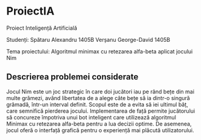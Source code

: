 # ProiectIA
Proiect Inteligență Artificială

Studenți: Spătaru Alexandru     1405B
Verșanu George-David     1405B

Tema proiectului: Algoritmul minimax cu retezarea alfa-beta aplicat jocului Nim

## Descrierea problemei considerate

Jocul Nim este un joc strategic în care doi jucători iau pe rând bețe din mai multe grămezi, având libertatea de a alege câte bețe să ia dintr-o singură grămadă, într-un interval definit. Scopul este de a evita să iei ultimul băț, care semnifică pierderea jocului. Implementarea de față permite jucătorului să concureze împotriva unui bot inteligent care utilizează algoritmul Minimax cu retezarea alfa-beta pentru a lua decizii optime. De asemenea, jocul oferă o interfață grafică pentru o experiență mai plăcută utilizatorului.
